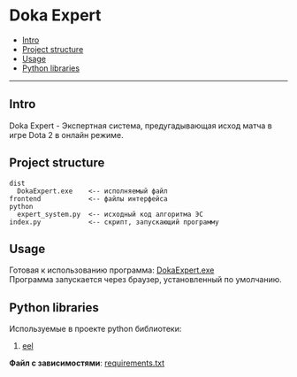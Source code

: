 # Doka Expert


- <a href="#intro">Intro</a>
- <a href="#structure">Project structure</a>
- <a href="#usage">Usage</a>
- <a href="#libraries">Python libraries</a>

---


## <a name="intro"></a> Intro

Doka Expert - Экспертная система, предугадывающая исход матча в игре Dota 2 в онлайн режиме.


## <a name="structure"></a> Project structure

```
dist  
  DokaExpert.exe    <-- исполняемый файл 
frontend            <-- файлы интерфейса
python
  expert_system.py  <-- исходный код алгоритма ЭС 
index.py            <-- скрипт, запускающий программу
```


## <a name="usage"></a> Usage

Готовая к использованию программа: [DokaExpert.exe](./dist/DokaExpert.exe)  
Программа запускается через браузер, установленный по умолчанию.


## <a name="libraries"></a> Python libraries   

Используемые в проекте python библиотеки:
1. [eel](https://github.com/ChrisKnott/Eel)

__Файл с зависимостями__: [requirements.txt](./requirements.txt)